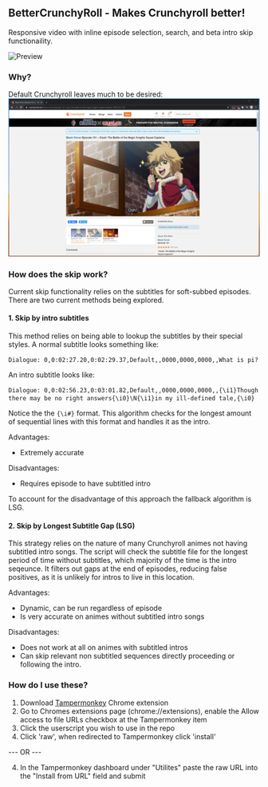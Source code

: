 ## BetterCrunchyRoll - Makes Crunchyroll better!
Responsive video with inline episode selection, search, and beta intro skip functionaility.

![Preview](/resources/bettercrunchyroll.gif)



### Why?
Default Crunchyroll leaves much to be desired:
![Default Crunchyroll](/resources/default.png)

### How does the skip work?
Current skip functionality relies on the subtitles for soft-subbed episodes. There are two current methods being explored.
#### 1. Skip by intro subtitles
This method relies on being able to lookup the subtitles by their special styles. A normal subtitle looks something like:

```
Dialogue: 0,0:02:27.20,0:02:29.37,Default,,0000,0000,0000,,What is pi?
```

An intro subtitle looks like:

```
Dialogue: 0,0:02:56.23,0:03:01.82,Default,,0000,0000,0000,,{\i1}Though there may be no right answers{\i0}\N{\i1}in my ill-defined tale,{\i0}
```

Notice the the `{\i#}` format. This algorithm checks for the longest amount of sequential lines with this format and handles it as the intro.

Advantages:
- Extremely accurate

Disadvantages:
- Requires episode to have subtitled intro

To account for the disadvantage of this approach the fallback algorithm is LSG.


#### 2. Skip by Longest Subtitle Gap (LSG) 

This strategy relies on the nature of many Crunchyroll animes not having subtitled intro songs. The script will check the subtitle file for the longest period of time without subtitles, which majority of the time is the intro seqeunce. It filters out gaps at the end of episodes, reducing false positives, as it is unlikely for intros to live in this location. 

Advantages:
- Dynamic, can be run regardless of episode
- Is very accurate on animes without subtitled intro songs

Disadvantages:
- Does not work at all on animes with subtitled intros
- Can skip relevant non subtitled sequences directly proceeding or following the intro.



### How do I use these?
1. Download [Tampermonkey](https://chrome.google.com/webstore/detail/tampermonkey/dhdgffkkebhmkfjojejmpbldmpobfkfo?hl=en) Chrome extension
2. Go to Chromes extensions page (chrome://extensions), enable the Allow access to file URLs checkbox at the Tampermonkey item
3. Click the userscript you wish to use in the repo
4. Click 'raw', when redirected to Tampermonkey click 'install'

  --- OR ---
  
4. In the Tampermonkey dashboard under "Utilites" paste the raw URL into the "Install from URL" field and submit
